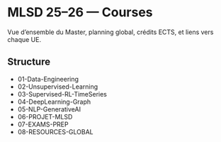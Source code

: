 # MLSD 25–26 — Courses
Vue d’ensemble du Master, planning global, crédits ECTS, et liens vers chaque UE.

## Structure
- 01-Data-Engineering
- 02-Unsupervised-Learning
- 03-Supervised-RL-TimeSeries
- 04-DeepLearning-Graph
- 05-NLP-GenerativeAI
- 06-PROJET-MLSD
- 07-EXAMS-PREP
- 08-RESOURCES-GLOBAL
